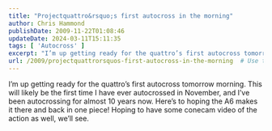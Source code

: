 ```yaml
---
title: "Projectquattro&rsquo;s first autocross in the morning"
author: Chris Hammond
publishDate: 2009-11-22T01:08:46
updateDate: 2024-03-11T15:11:35
tags: [ 'Autocross' ]
excerpt: "I’m up getting ready for the quattro’s first autocross tomorrow morning. This will likely be the first time I have ever autocrossed in November, and I’ve been autocrossing for almost 10 years now. Here’s to hoping the A6 makes it there and back in one piece! Hoping to have some conecam video of the action as well, we’ll see."
url: /2009/projectquattrorsquos-first-autocross-in-the-morning  # Use the generated URL with year
---
```

<p>I’m up getting ready for the quattro’s first autocross tomorrow morning. This will likely be the first time I have ever autocrossed in November, and I’ve been autocrossing for almost 10 years now. Here’s to hoping the A6 makes it there and back in one piece! Hoping to have some conecam video of the action as well, we’ll see.</p>
